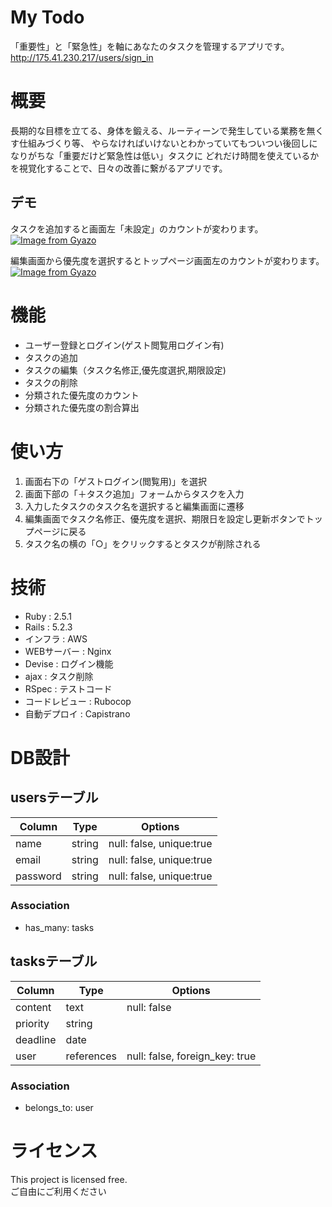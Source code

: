 # My Todo
「重要性」と「緊急性」を軸にあなたのタスクを管理するアプリです。
http://175.41.230.217/users/sign_in

# 概要
長期的な目標を立てる、身体を鍛える、ルーティーンで発生している業務を無くす仕組みづくり等、  やらなければいけないとわかっていてもついつい後回しになりがちな「重要だけど緊急性は低い」タスクに  どれだけ時間を使えているかを視覚化することで、日々の改善に繋がるアプリです。

## デモ
タスクを追加すると画面左「未設定」のカウントが変わります。<br>
[![Image from Gyazo](https://i.gyazo.com/e215bb09632769c9a9cded798feca578.gif)](https://gyazo.com/e215bb09632769c9a9cded798feca578)

編集画面から優先度を選択するとトップページ画面左のカウントが変わります。<br>
[![Image from Gyazo](https://i.gyazo.com/652bd015b2b1015b11b6a5893ffd56e3.gif)](https://gyazo.com/652bd015b2b1015b11b6a5893ffd56e3)

# 機能
* ユーザー登録とログイン(ゲスト閲覧用ログイン有)
* タスクの追加
* タスクの編集（タスク名修正,優先度選択,期限設定)
* タスクの削除
* 分類された優先度のカウント
* 分類された優先度の割合算出

# 使い方
1. 画面右下の「ゲストログイン(閲覧用)」を選択
1. 画面下部の「＋タスク追加」フォームからタスクを入力
1. 入力したタスクのタスク名を選択すると編集画面に遷移
1. 編集画面でタスク名修正、優先度を選択、期限日を設定し更新ボタンでトップページに戻る
1. タスク名の横の「○」をクリックするとタスクが削除される

# 技術
* Ruby : 2.5.1
* Rails : 5.2.3
* インフラ : AWS
* WEBサーバー : Nginx
* Devise : ログイン機能
* ajax : タスク削除
* RSpec : テストコード
* コードレビュー : Rubocop
* 自動デプロイ : Capistrano

# DB設計
## usersテーブル
|Column|Type|Options|
|------|----|-------|
|name|string|null: false, unique:true|
|email|string|null: false, unique:true|
|password|string|null: false, unique:true|
### Association
- has_many: tasks

## tasksテーブル
|Column|Type|Options|
|------|----|-------|
|content|text|null: false|
|priority|string||
|deadline|date||
|user|references|null: false, foreign_key: true|
### Association
- belongs_to: user

# ライセンス
This project is licensed free.  
ご自由にご利用ください